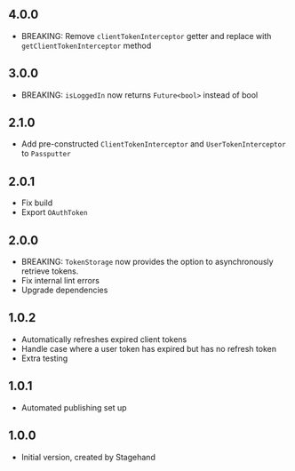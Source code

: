 ## 4.0.0

- BREAKING: Remove `clientTokenInterceptor` getter and replace with `getClientTokenInterceptor` method

## 3.0.0

- BREAKING: `isLoggedIn` now returns `Future<bool>` instead of bool

## 2.1.0

- Add pre-constructed `ClientTokenInterceptor` and `UserTokenInterceptor` to `Passputter`

## 2.0.1

- Fix build
- Export `OAuthToken`

## 2.0.0

- BREAKING: `TokenStorage` now provides the option to asynchronously retrieve tokens.
- Fix internal lint errors
- Upgrade dependencies

## 1.0.2

- Automatically refreshes expired client tokens
- Handle case where a user token has expired but has no refresh token
- Extra testing

## 1.0.1

- Automated publishing set up

## 1.0.0

- Initial version, created by Stagehand
